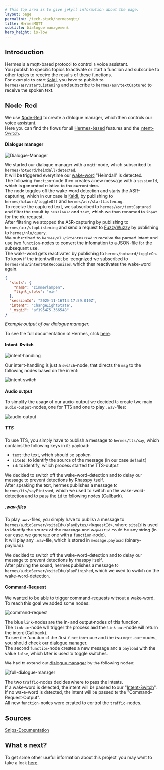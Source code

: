 ```yaml
---
# This top area is to give jekyll information about the page.
layout: page
permalink: /tech-stack/hermesmqtt/
title: HermesMQTT
subtitle: Dialogue management
hero_height: is-low
---
```


## Introduction

Hermes is a mqtt-based protocol to control a voice assistant.  
You publish to specific topics to activate or start a function and subscribe to other topics to receive the results of these functions.  
For example to start [Kaldi](./kaldi.md), you have to publish to `hermes/asr/startListening` and subscribe to `hermes/asr/textCaptured` to receive the spoken text.  

## Node-Red

We use [Node-Red](node-red.md) to create a dialogue manager, which then controls our voice assistant.  
Here you can find the flows for all [Hermes-based](https://github.com/th-koeln-intia/ip-sprachassistent-team2/blob/master/node-red/hermes_rhasspy.json) features and the [Intent-Switch](https://github.com/th-koeln-intia/ip-sprachassistent-team2/blob/master/node-red/intent-switch.json).



#### Dialogue manager

![Dialogue-Manager](./../../assets/Node-Red/Hermes/dialogue-manager-without-cr.png)  
  
We started our dialogue manager with a `mqtt`-node, which subscribed to `hermes/hotword/heimdall/detected`.  
It will be triggered everytime our [wake-word](./mycroft.md#how-to-find-a-wake-word) "Heimdall" is detected.  
The following `function`-node then creates a new message with a `sessionId`, which is generated relative to the current time.  
The node toggles off the wake-word detection and starts the ASR-capturing, which in our case is [Kaldi](./kaldi.md), by publishing to `hermes/hotword/toggleOff` and `hermes/asr/startListening`.  
To receive the captured text, we subscribed to `hermes/asr/textCaptured` and filter the result by `sessionId` and `text`, which we then renamed to `input` for the nlu request.  
After filtering we stopped the ASR-capturing by publishing to `hermes/asr/stopListening` and send a request to [FuzzyWuzzy](./fuzzywuzzy.md) by publishing to `hermes/nlu/query`.  
We subscribed to `hermes/nlu/intentParsed` to receive the parsed intent and use two `function`-nodes to convert the information to a JSON-file for the subsequent use.  
The wake-word gets reactivated by publishing to `hermes/hotword/toggleOn`.  
To know if the intent will not be recognized we subscribed to `hermes/nlu/intentNotRecognized`, which then reactivates the wake-word again.

````json
{
  "slots": {
    "name": "zimmerlampen",
    "light_state": "ein"
  },
  "sessionId": "2020-11-16T14:17:59.010Z",
  "intent": "ChangeLightState",
  "_msgid": "af195475.366548"
}
````
*Example output of our dialogue manager.*

To see the full documentation of Hermes, click [here](https://docs.snips.ai/reference/hermes).

#### Intent-Switch

![intent-handling](./../../assets/Node-Red/intent-handling.png)  

Our intent-handling is just a `switch`-node, that directs the `msg` to the following nodes based on the intent:  
    
![intent-switch](./../../assets/Node-Red/intent-switch.png)   

#### Audio output
  
To simplify the usage of our audio-output we decided to create two main `audio-output`-nodes, one for TTS and one to play `.wav`-files:   
  
![audio-output](./../../assets/Node-Red/Hermes/audio-output.png)

##### TTS 

To use TTS, you simply have to publish a message to `hermes/tts/say`, which contains the following keys in its payload:  
- `text`: the text, which should be spoken
- `siteId`: to identify the source of the message (in our case `default`)
- `id`: to identify, which process started the TTS-output

We decided to switch off the wake-word-detection and to delay our message to prevent detections by Rhasspy itself.  
After speaking the text, hermes publishes a message to `hermes/tts/sayFinished`, which we used to switch on the wake-word-detection and to pass the `id` to following nodes (Callback).  

##### .wav-files

To play `.wav`-files, you simply have to publish a message to `hermes/audioServer/<siteId>/playBytes/<RequestId>`, where `siteId` is used to identify the source of the message and `RequestId` could be any string (in our case, we generate one with a `function`-node).  
It will play any `.wav`-file, which is stored in `message.payload` (binary-payload).  

We decided to switch off the wake-word-detection and to delay our message to prevent detections by rhasspy itself.  
After playing the sound, hermes publishes a message to `hermes/audioServer/<siteId>/playFinished`, which we used to switch on the wake-word-detection.  

#### Command-Request

We wanted to be able to trigger command-requests without a wake-word.  
To reach this goal we added some nodes:  
  
![command-request](./../../assets/Node-Red/Hermes/command-request.png)

The blue `link`-nodes are the in- and output-nodes of this function.  
The `link-in`-node will trigger the process and the `link-out`-node will return the intent (Callback).  
To see the function of the first `function`-node and the two `mqtt-out`-nodes, you should check our [dialogue manager](#dialogue-manager).  
The second `function`-node creates a new message and a `payload` with the value `false`, which later is used to toggle switches.  
  
We had to extend our [dialogue manager](#dialogue-manager) by the following nodes:  
  
![full-dialogue-manager](./../../assets/Node-Red/Hermes/dialogue-manager.png)  
  
The two `traffic`-nodes decides where to pass the intents.  
If a wake-word is detected, the intent will be passed to our "[Intent-Switch](#intent-switch)".   
If no wake-word is detected, the intent will be passed to the "Command-Request-Output".  
All new `function`-nodes were created to control the `traffic`-nodes.  

## Sources
[Snips-Documentation](https://docs.snips.ai/reference/hermes)

## What's next?

To get some other useful information about this project, you may want to take a look [here](./../info/index.md).
